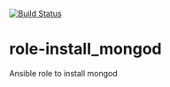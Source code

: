 [![Build Status](https://travis-ci.org/chrismeyersfsu/role-install_mongod.svg)](https://travis-ci.org/chrismeyersfsu/role-install_mongod)

# role-install_mongod
Ansible role to install mongod

